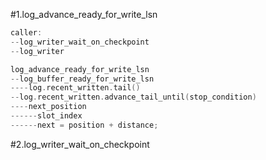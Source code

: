 #1.log_advance_ready_for_write_lsn


```cpp
caller:
--log_writer_wait_on_checkpoint
--log_writer

log_advance_ready_for_write_lsn
--log_buffer_ready_for_write_lsn
----log.recent_written.tail()
--log.recent_written.advance_tail_until(stop_condition)
----next_position
------slot_index
------next = position + distance;

```


#2.log_writer_wait_on_checkpoint